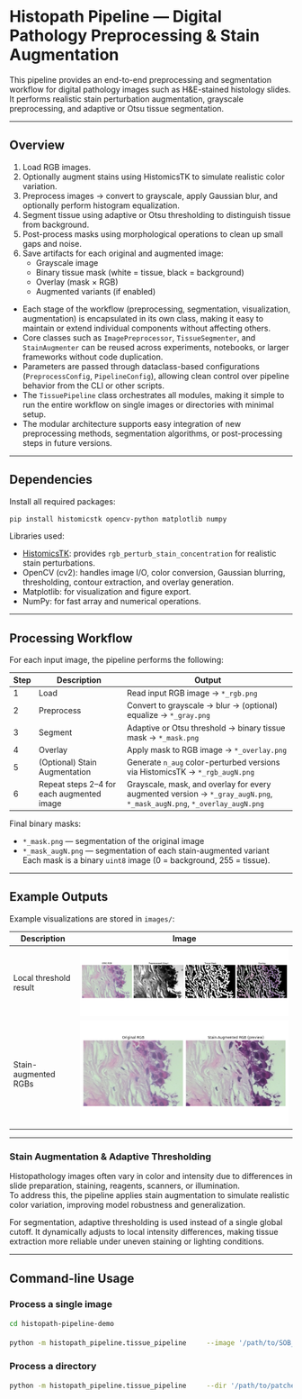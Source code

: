 # Histopath Pipeline — Digital Pathology Preprocessing & Stain Augmentation

This pipeline provides an end-to-end preprocessing and segmentation workflow for digital pathology images such as H&E-stained histology slides. It performs realistic stain perturbation augmentation, grayscale preprocessing, and adaptive or Otsu tissue segmentation.

---

## Overview 

1. Load RGB images.
2. Optionally augment stains using HistomicsTK to simulate realistic color variation.  
3. Preprocess images → convert to grayscale, apply Gaussian blur, and optionally perform histogram equalization.  
4. Segment tissue using adaptive or Otsu thresholding to distinguish tissue from background.  
5. Post-process masks using morphological operations to clean up small gaps and noise.  
6. Save artifacts for each original and augmented image:  
   - Grayscale image  
   - Binary tissue mask (white = tissue, black = background)  
   - Overlay (mask × RGB)  
   - Augmented variants (if enabled)


- Each stage of the workflow (preprocessing, segmentation, visualization, augmentation) is encapsulated in its own class, making it easy to maintain or extend individual components without affecting others.
- Core classes such as `ImagePreprocessor`, `TissueSegmenter`, and `StainAugmenter` can be reused across experiments, notebooks, or larger frameworks without code duplication.
- Parameters are passed through dataclass-based configurations (`PreprocessConfig`, `PipelineConfig`), allowing clean control over pipeline behavior from the CLI or other scripts.
- The `TissuePipeline` class orchestrates all modules, making it simple to run the entire workflow on single images or directories with minimal setup.
- The modular architecture supports easy integration of new preprocessing methods, segmentation algorithms, or post-processing steps in future versions.

---

## Dependencies

Install all required packages:

```bash
pip install histomicstk opencv-python matplotlib numpy
```

Libraries used:
- [HistomicsTK](https://digitalslidearchive.github.io/HistomicsTK/): provides `rgb_perturb_stain_concentration` for realistic stain perturbations.  
- OpenCV (cv2): handles image I/O, color conversion, Gaussian blurring, thresholding, contour extraction, and overlay generation.  
- Matplotlib: for visualization and figure export.  
- NumPy: for fast array and numerical operations.

---

## Processing Workflow

For each input image, the pipeline performs the following:

| Step | Description | Output |
|------|--------------|---------|
| 1 | Load | Read input RGB image → `*_rgb.png` |
| 2 | Preprocess | Convert to grayscale → blur → (optional) equalize → `*_gray.png` |
| 3 | Segment | Adaptive or Otsu threshold → binary tissue mask → `*_mask.png` |
| 4 | Overlay | Apply mask to RGB image → `*_overlay.png` |
| 5 | (Optional) Stain Augmentation | Generate `n_aug` color-perturbed versions via HistomicsTK → `*_rgb_augN.png` |
| 6 | Repeat steps 2–4 for each augmented image | Grayscale, mask, and overlay for every augmented version → `*_gray_augN.png`, `*_mask_augN.png`, `*_overlay_augN.png` |

Final binary masks:  
- `*_mask.png` — segmentation of the original image  
- `*_mask_augN.png` — segmentation of each stain-augmented variant  
Each mask is a binary `uint8` image (0 = background, 255 = tissue).

---

## Example Outputs

Example visualizations are stored in `images/`:

| Description | Image |
|--------------|-------|
| Local threshold result | ![Local Threshold](images/local_thresh.png) |
| Stain-augmented RGBs | ![Stain Augment](images/stain_augment_rgb.png) |

---

### Stain Augmentation & Adaptive Thresholding

Histopathology images often vary in color and intensity due to differences in slide preparation, staining, reagents, scanners, or illumination.  
To address this, the pipeline applies stain augmentation to simulate realistic color variation, improving model robustness and generalization.  

For segmentation, adaptive thresholding is used instead of a single global cutoff. It dynamically adjusts to local intensity differences, making tissue extraction more reliable under uneven staining or lighting conditions.


---

## Command-line Usage

### Process a single image

```bash
cd histopath-pipeline-demo

python -m histopath_pipeline.tissue_pipeline     --image '/path/to/SOB_B_A-14-22549AB-400-001.png'     --n_stain_aug 3     --save_dir './output'     --show
```

### Process a directory

```bash
python -m histopath_pipeline.tissue_pipeline     --dir '/path/to/patches'     --n_stain_aug 5     --save_dir './output'
```
